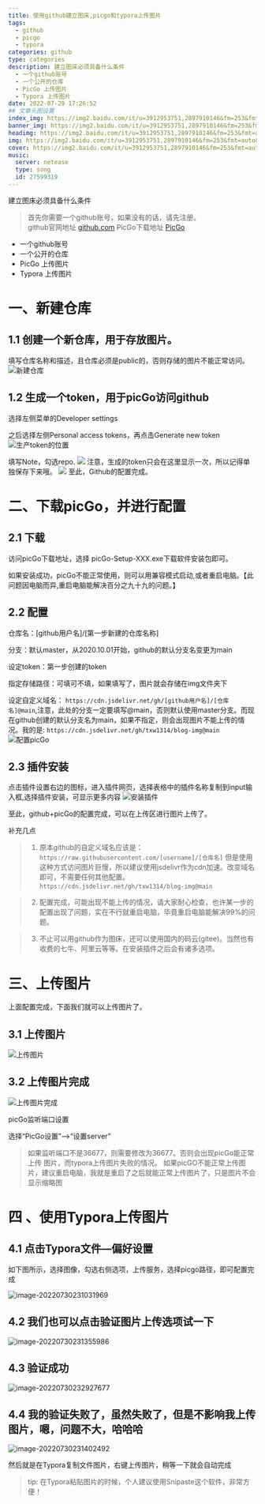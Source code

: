 ```yaml
---
title: 使用github建立图床,picgo和typora上传图片
tags: 
  - github
  - picgo
  - typora
categories: github
type: categories
description: 建立图床必须具备什么条件   
  - 一个github账号
  - 一个公开的仓库
  - PicGo 上传图片
  - Typora 上传图片
date: 2022-07-29 17:26:52
## 文章头图设置
index_img: https://img2.baidu.com/it/u=3912953751,2897910146&fm=253&fmt=auto&app=138&f=JPEG?w=889&h=500
banner_img: https://img2.baidu.com/it/u=3912953751,2897910146&fm=253&fmt=auto&app=138&f=JPEG?w=889&h=500
headimg: https://img2.baidu.com/it/u=3912953751,2897910146&fm=253&fmt=auto&app=138&f=JPEG?w=889&h=500
img: https://img2.baidu.com/it/u=3912953751,2897910146&fm=253&fmt=auto&app=138&f=JPEG?w=889&h=500
cover: https://img2.baidu.com/it/u=3912953751,2897910146&fm=253&fmt=auto&app=138&f=JPEG?w=889&h=500
music:
  server: netease
  type: song
  id: 27599319
---
```

建立图床必须具备什么条件 

>首先你需要一个github账号，如果没有的话，请先注册。<br/>
>github官网地址 [github.com](https://github.com/) 
>PicGo下载地址 [PicGo](https://molunerfinn.com/PicGo/)  
  - 一个github账号
  - 一个公开的仓库
  - PicGo 上传图片
  - Typora 上传图片

# 一、新建仓库

## 1.1 创建一个新仓库，用于存放图片。

填写仓库名称和描述，且仓库必须是public的，否则存储的图片不能正常访问。![新建仓库](https://cdn.jsdelivr.net/gh/txw1314/blog-img@main/img/200.png)

## 1.2 生成一个token，用于picGo访问github

选择左侧菜单的Developer settings

之后选择左侧Personal access tokens，再点击Generate new token
![生产token的位置](https://cdn.jsdelivr.net/gh/txw1314/blog-img@main/img/204.png)

填写Note，勾选repo.
![](https://cdn.jsdelivr.net/gh/txw1314/blog-img@main/img/205.png)
注意，生成的token只会在这里显示一次，所以记得单独保存下来哦。
![](https://cdn.jsdelivr.net/gh/txw1314/blog-img@main/img/206.png)
至此，Github的配置完成。

# 二、下载picGo，并进行配置

## 2.1 下载

访问picGo下载地址，选择 picGo-Setup-XXX.exe下载软件安装包即可。

如果安装成功，picGo不能正常使用，则可以用兼容模式启动,或者重启电脑。【此问题因电脑而异,重启电脑能解决百分之九十九的问题。】

## 2.2 配置

仓库名：[github用户名]/[第一步新建的仓库名称]

分支：默认master，从2020.10.01开始，github的默认分支名变更为main

设定token：第一步创建的token

指定存储路径：可填可不填，如果填写了，图片就会存储在img文件夹下

设定自定义域名： `https://cdn.jsdelivr.net/gh/[github用户名]/[仓库名]@main`,注意，此处的分支一定要填写@main，否则默认使用master分支。而现在github创建的默认分支名为main，如果不指定，则会出现图片不能上传的情况。我的是: ` https://cdn.jsdelivr.net/gh/txw1314/blog-img@main `
![配置picGo](https://cdn.jsdelivr.net/gh/txw1314/blog-img@main/img/207.png)

## 2.3 插件安装

点击插件设置右边的图标，进入插件网页，选择表格中的插件名称复制到input输入框,选择插件安装，可显示更多内容
![安装插件](https://cdn.jsdelivr.net/gh/txw1314/blog-img@main/img/208.png)

至此，github+picGo的配置完成，可以在上传区进行图片上传了。

补充几点

>1. 原本github的自定义域名应该是： ` https://raw.githubusercontent.com/[username]/[仓库名] `
但是使用这种方式访问图片巨慢，所以建议使用jsdelivr作为cdn加速。改变域名即可，不需要任何其他配置。` https://cdn.jsdelivr.net/gh/txw1314/blog-img@main `

>2. 配置完成，可能出现不能上传的情况，请大家耐心检查，也许某一步的配置出现了问题，实在不行就重启电脑，毕竟重启电脑能解决99%的问题。

>3. 不止可以用github作为图床，还可以使用国内的码云(gitee)。当然也有收费的七牛、阿里云等等。在安装插件之后会有诸多选项。

# 三、上传图片

上面配置完成，下面我们就可以上传图片了。

## 3.1 上传图片

![上传图片](https://cdn.jsdelivr.net/gh/txw1314/blog-img@main/img/image-20220730230508076.png)

## 3.2 上传图片完成

![上传图片完成](https://cdn.jsdelivr.net/gh/txw1314/blog-img@main/img/image-20220730230548376.png)

picGo监听端口设置

选择“PicGo设置”–>“设置server”


>如果监听端口不是36677，则需要修改为36677。否则会出现picGo能正常上传 图片，而typora上传图片失败的情况。
>如果picGO不能正常上传图片，建议重启电脑，我就是重启了之后就能正常上传图片了，只是图片不会显示缩略图

# 四 、使用Typora上传图片

## 4.1 点击Typora文件—偏好设置

如下图所示，选择图像，勾选右侧选项，上传服务，选择picgo路径，即可配置完成

![image-20220730231031969](https://cdn.jsdelivr.net/gh/txw1314/blog-img@main/img/image-20220730231031969.png)

## 4.2 我们也可以点击验证图片上传选项试一下

![image-20220730231355986](https://cdn.jsdelivr.net/gh/txw1314/blog-img@main/img/image-20220730231355986.png)

## 4.3 验证成功

![image-20220730232927677](https://cdn.jsdelivr.net/gh/txw1314/blog-img@main/img/image-20220730232927677.png)

## 4.4 我的验证失败了，虽然失败了，但是不影响我上传图片，嗯，问题不大，哈哈哈

![image-20220730231402492](https://cdn.jsdelivr.net/gh/txw1314/blog-img@main/img/image-20220730231402492.png)



然后就是在Typora复制文件图片，右键上传图片，稍等一下就会自动完成

> tip: 在Typora粘贴图片的时候，个人建议使用Snipaste这个软件，非常方便！
